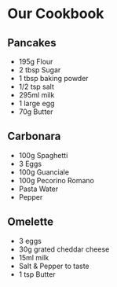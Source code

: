 # Our Cookbook
## Pancakes
- 195g Flour
- 2 tbsp Sugar
- 1 tbsp baking powder
- 1/2 tsp salt
- 295ml milk
- 1 large egg
- 70g Butter
## Carbonara
- 100g Spaghetti
- 3 Eggs
- 100g Guanciale
- 100g Pecorino Romano
- Pasta Water
- Pepper
## Omelette
- 3 eggs
- 30g grated cheddar cheese
- 15ml milk
- Salt & Pepper to taste
- 1 tsp Butter
